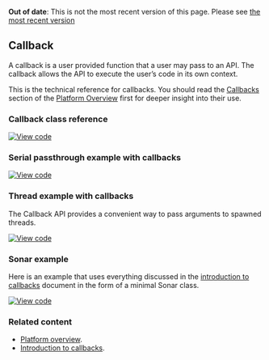 <span class="warnings">**Out of date**: This is not the most recent version of this page. Please see [the most recent version](y)</span>
## Callback

A callback is a user provided function that a user may pass to an API. The callback allows the API to execute the user’s code in its own context.

This is the technical reference for callbacks. You should read the <a href="/docs/v5.6/reference/platform.html#callbacks" target="_blank">Callbacks</a> section of the <a href="/docs/v5.6/reference/platform.html" target="_blank">Platform Overview</a> first for deeper insight into their use.

### Callback class reference

[![View code](https://www.mbed.com/embed/?type=library)](https://os.mbed.com/docs/v5.6/mbed-os-api-doxy/classmbed_1_1_callback_3_01_r_07_a0_00_01_a1_00_01_a2_00_01_a3_00_01_a4_08_4.html)

### Serial passthrough example with callbacks
[![View code](https://www.mbed.com/embed/?url=https://os.mbed.com/teams/mbed_example/code/rtos_threading_with_callback/)](https://os.mbed.com/users/mbedAustin/code/SerialPassthrough/file/96cb82af9996/main.cpp)

### Thread example with callbacks

The Callback API provides a convenient way to pass arguments to spawned threads.

 [![View code](https://www.mbed.com/embed/?url=https://os.mbed.com/teams/mbed_example/code/rtos_threading_with_callback/)](https://os.mbed.com/teams/mbed_example/code/rtos_threading_with_callback/file/d4b2a035ffe3/main.cpp)

### Sonar example

Here is an example that uses everything discussed in the <a href="/docs/v5.6/reference/platform.html#callbacks" target="_blank">introduction to callbacks</a> document in the form of a minimal Sonar class.

[![View code](https://www.mbed.com/embed/?url=https://os.mbed.com/teams/mbed_example/code/callback-sonar-example/)](https://os.mbed.com/teams/mbed_example/code/callback-sonar-example/file/1713cdc51510/main.cpp)

### Related content

- <a href="/docs/v5.6/reference/platform.html" target="_blank">Platform overview</a>.
- <a href="/docs/v5.6/reference/platform.html#callbacks" target="_blank">Introduction to callbacks</a>.
